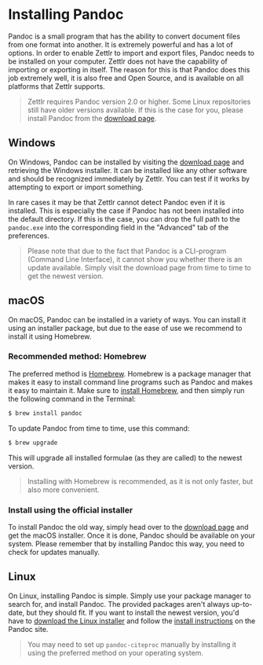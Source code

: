 # Installing Pandoc

Pandoc is a small program that has the ability to convert document files from one format into another. It is extremely powerful and has a lot of options. In order to enable Zettlr to import and export files, Pandoc needs to be installed on your computer. Zettlr does not have the capability of importing or exporting in itself. The reason for this is that Pandoc does this job extremely well, it is also free and Open Source, and is available on all platforms that Zettlr supports.

> Zettlr requires Pandoc version 2.0 or higher. Some Linux repositories still have older versions available. If this is the case for you, please install Pandoc from the [download page](https://github.com/jgm/pandoc/releases/latest).

## Windows

On Windows, Pandoc can be installed by visiting the [download page](https://github.com/jgm/pandoc/releases/latest) and retrieving the Windows installer. It can be installed like any other software and should be recognized immediately by Zettlr. You can test if it works by attempting to export or import something.

In rare cases it may be that Zettlr cannot detect Pandoc even if it is installed. This is especially the case if Pandoc has not been installed into the default directory. If this is the case, you can drop the full path to the `pandoc.exe` into the corresponding field in the "Advanced" tab of the preferences.

> Please note that due to the fact that Pandoc is a CLI-program (Command Line Interface), it cannot show you whether there is an update available. Simply visit the download page from time to time to get the newest version.

## macOS

On macOS, Pandoc can be installed in a variety of ways. You can install it using an installer package, but due to the ease of use we recommend to install it using Homebrew.

### Recommended method: Homebrew

The preferred method is [Homebrew](https://brew.sh/). Homebrew is a package manager that makes it easy to install command line programs such as Pandoc and makes it easy to maintain it. Make sure to [install Homebrew](https://brew.sh/), and then simply run the following command in the Terminal:

```bash
$ brew install pandoc
```

To update Pandoc from time to time, use this command:

```bash
$ brew upgrade
```

This will upgrade all installed formulae (as they are called) to the newest version.

> Installing with Homebrew is recommended, as it is not only faster, but also more convenient.

### Install using the official installer

To install Pandoc the old way, simply head over to the [download page](https://github.com/jgm/pandoc/releases/latest) and get the macOS installer. Once it is done, Pandoc should be available on your system. Please remember that by installing Pandoc this way, you need to check for updates manually.

## Linux

On Linux, installing Pandoc is simple. Simply use your package manager to search for, and install Pandoc. The provided packages aren't always up-to-date, but they should fit. If you want to install the newest version, you'd have to [download the Linux installer](https://github.com/jgm/pandoc/releases/latest) and follow the [install instructions](https://pandoc.org/installing.html) on the Pandoc site.

> You may need to set up `pandoc-citeproc` manually by installing it using the preferred method on your operating system.
